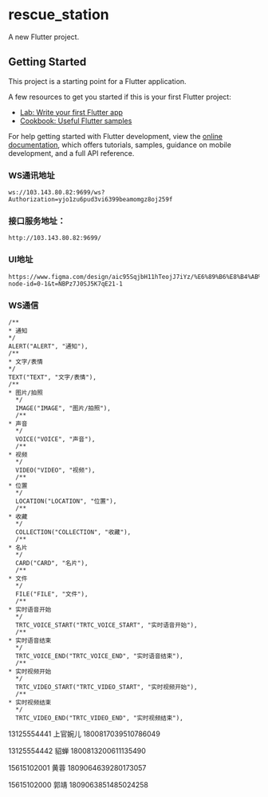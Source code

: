 # rescue_station

A new Flutter project.

## Getting Started

This project is a starting point for a Flutter application.

A few resources to get you started if this is your first Flutter project:

- [Lab: Write your first Flutter app](https://docs.flutter.dev/get-started/codelab)
- [Cookbook: Useful Flutter samples](https://docs.flutter.dev/cookbook)

For help getting started with Flutter development, view the
[online documentation](https://docs.flutter.dev/), which offers tutorials,
samples, guidance on mobile development, and a full API reference.


 ### WS通讯地址
    ws://103.143.80.82:9699/ws?Authorization=yjo1zu6pud3vi6399beamomgz8oj259f

 ### 接口服务地址：
    http://103.143.80.82:9699/

 ### UI地址
    https://www.figma.com/design/aic95SqjbH11hTeojJ7iYz/%E6%89%B6%E8%B4%AB%E9%A1%B9%E7%9B%AE?node-id=0-1&t=NBPz7J0SJ5K7qE21-1


 ### WS通信
    /**
    * 通知
    */
    ALERT("ALERT", "通知"),
    /**
    * 文字/表情
    */
    TEXT("TEXT", "文字/表情"),
    /**
    * 图片/拍照
      */
      IMAGE("IMAGE", "图片/拍照"),
      /**
    * 声音
      */
      VOICE("VOICE", "声音"),
      /**
    * 视频
      */
      VIDEO("VIDEO", "视频"),
      /**
    * 位置
      */
      LOCATION("LOCATION", "位置"),
      /**
    * 收藏
      */
      COLLECTION("COLLECTION", "收藏"),
      /**
    * 名片
      */
      CARD("CARD", "名片"),
      /**
    * 文件
      */
      FILE("FILE", "文件"),
      /**
    * 实时语音开始
      */
      TRTC_VOICE_START("TRTC_VOICE_START", "实时语音开始"),
      /**
    * 实时语音结束
      */
      TRTC_VOICE_END("TRTC_VOICE_END", "实时语音结束"),
      /**
    * 实时视频开始
      */
      TRTC_VIDEO_START("TRTC_VIDEO_START", "实时视频开始"),
      /**
    * 实时视频结束
      */
      TRTC_VIDEO_END("TRTC_VIDEO_END", "实时视频结束"),


13125554441 上官婉儿 1800817039510786049

13125554442 貂蝉 1800813200611135490

15615102001 黄蓉 1809064639280173057

15615102000 郭靖 1809063851485024258





























